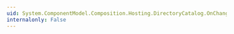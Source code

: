 ```yaml
---
uid: System.ComponentModel.Composition.Hosting.DirectoryCatalog.OnChanged(System.ComponentModel.Composition.Hosting.ComposablePartCatalogChangeEventArgs)
internalonly: False
---
```


